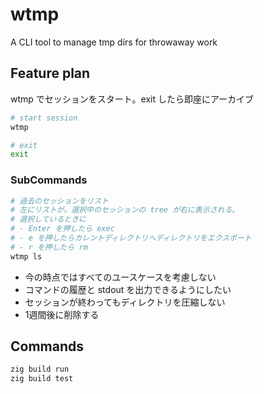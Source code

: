 # wtmp
A CLI tool to manage tmp dirs for throwaway work

## Feature plan
wtmp でセッションをスタート。exit したら即座にアーカイブ

```bash
# start session
wtmp

# exit
exit
```

### SubCommands
```bash
# 過去のセッションをリスト
# 左にリストが。選択中のセッションの tree が右に表示される。
# 選択しているときに
# - Enter を押したら exec
# - e を押したらカレントディレクトリへディレクトリをエクスポート
# - r を押したら rm
wtmp ls
```

- 今の時点ではすべてのユースケースを考慮しない
- コマンドの履歴と stdout を出力できるようにしたい
- セッションが終わってもディレクトリを圧縮しない
- 1週間後に削除する

## Commands
```bash
zig build run
zig build test
```
